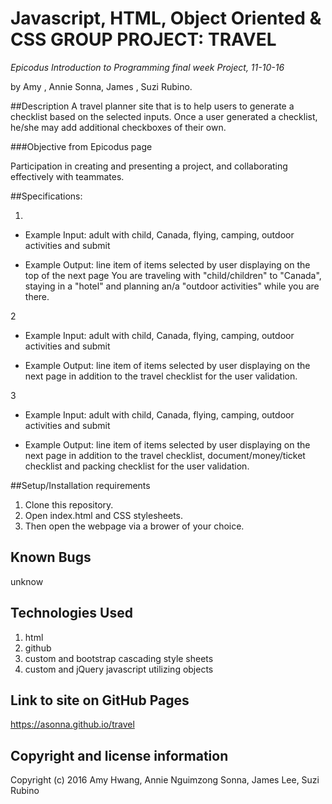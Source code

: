 # Javascript, HTML, Object Oriented & CSS GROUP PROJECT: TRAVEL

_*Epicodus Introduction to Programming final week Project, 11-10-16*_

by Amy , Annie Sonna, James  , Suzi Rubino.


##Description
A travel planner site that is to help users to generate a checklist based on the selected inputs. Once a user generated a checklist, he/she may add additional checkboxes of their own.


###Objective from Epicodus page

Participation in creating and presenting a project, and collaborating effectively with teammates.
<!--
##Specifications

 1. User type (multi-choice)

     1. Single traveler

     2. Single traveler with children age 0-11 years (same issue as above)

     3. Single traveler with pet

 2. Destination (select one)

 3. Transportation Mode (select one)

     * Flying

     * Train

     * Boat

     * Car (will specify in spec two rental or personal?)

     * Bus

     * Walk/hike (seems like this needs to be here if they are hiking to destination - camping accommodation below)

 4. Accommodation (select one)

    * Hotel

    * Hostel/guesthouse

    * Camping

    * Friends/Relatives

 5. Planned activities (multiple or single choice?)

  * Sightseeing

  * Outdoor activities

  * Dining out

  * Shopping -->


##Specifications:

1.
 - Example Input: adult with child, Canada, flying, camping, outdoor activities and submit

 -  Example Output:
     line item of items selected by user displaying on the top of the next page
     You are traveling with "child/children" to "Canada", staying in a "hotel" and planning an/a "outdoor activities" while you are there.

2
  - Example Input: adult with child, Canada, flying, camping, outdoor activities and submit

  -  Example Output:
     line item of items selected by user displaying on the next page in addition to the travel checklist for the user validation.

3
  - Example Input: adult with child, Canada, flying, camping, outdoor activities and submit

  -  Example Output:
     line item of items selected by user displaying on the next page in addition to the travel checklist, document/money/ticket checklist and packing checklist for the user validation.




##Setup/Installation requirements

1. Clone this repository.
2. Open index.html and CSS stylesheets.
3. Then open the webpage via a brower of your choice.

## Known Bugs

 unknow


## Technologies Used

1. html
2. github
3. custom and bootstrap cascading style sheets
4. custom and jQuery javascript utilizing objects


## Link to site on GitHub Pages

https://asonna.github.io/travel


## Copyright and license information

Copyright (c) 2016 Amy Hwang, Annie Nguimzong Sonna, James Lee, Suzi Rubino
